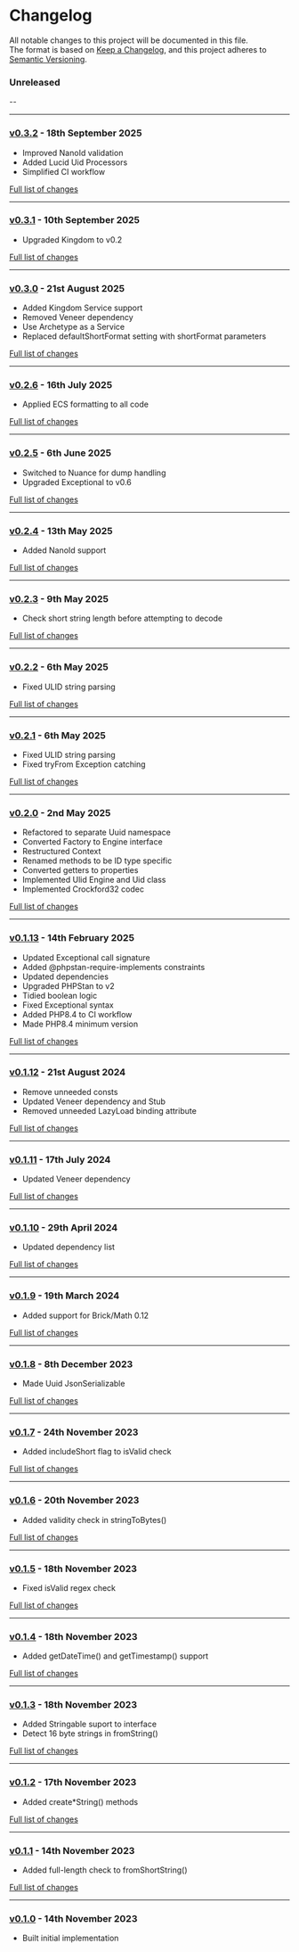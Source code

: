 # Changelog

All notable changes to this project will be documented in this file.<br>
The format is based on [Keep a Changelog](https://keepachangelog.com/en/1.0.0/),
and this project adheres to [Semantic Versioning](https://semver.org/spec/v2.0.0.html).

### Unreleased
--

---

### [v0.3.2](https://github.com/decodelabs/guidance/commits/v0.3.2) - 18th September 2025

- Improved NanoId validation
- Added Lucid Uid Processors
- Simplified CI workflow

[Full list of changes](https://github.com/decodelabs/guidance/compare/v0.3.1...v0.3.2)

---

### [v0.3.1](https://github.com/decodelabs/guidance/commits/v0.3.1) - 10th September 2025

- Upgraded Kingdom to v0.2

[Full list of changes](https://github.com/decodelabs/guidance/compare/v0.3.0...v0.3.1)

---

### [v0.3.0](https://github.com/decodelabs/guidance/commits/v0.3.0) - 21st August 2025

- Added Kingdom Service support
- Removed Veneer dependency
- Use Archetype as a Service
- Replaced defaultShortFormat setting with shortFormat parameters

[Full list of changes](https://github.com/decodelabs/guidance/compare/v0.2.6...v0.3.0)

---

### [v0.2.6](https://github.com/decodelabs/guidance/commits/v0.2.6) - 16th July 2025

- Applied ECS formatting to all code

[Full list of changes](https://github.com/decodelabs/guidance/compare/v0.2.5...v0.2.6)

---

### [v0.2.5](https://github.com/decodelabs/guidance/commits/v0.2.5) - 6th June 2025

- Switched to Nuance for dump handling
- Upgraded Exceptional to v0.6

[Full list of changes](https://github.com/decodelabs/guidance/compare/v0.2.4...v0.2.5)

---

### [v0.2.4](https://github.com/decodelabs/guidance/commits/v0.2.4) - 13th May 2025

- Added NanoId support

[Full list of changes](https://github.com/decodelabs/guidance/compare/v0.2.3...v0.2.4)

---

### [v0.2.3](https://github.com/decodelabs/guidance/commits/v0.2.3) - 9th May 2025

- Check short string length before attempting to decode

[Full list of changes](https://github.com/decodelabs/guidance/compare/v0.2.2...v0.2.3)

---

### [v0.2.2](https://github.com/decodelabs/guidance/commits/v0.2.2) - 6th May 2025

- Fixed ULID string parsing

[Full list of changes](https://github.com/decodelabs/guidance/compare/v0.2.1...v0.2.2)

---

### [v0.2.1](https://github.com/decodelabs/guidance/commits/v0.2.1) - 6th May 2025

- Fixed ULID string parsing
- Fixed tryFrom Exception catching

[Full list of changes](https://github.com/decodelabs/guidance/compare/v0.2.0...v0.2.1)

---

### [v0.2.0](https://github.com/decodelabs/guidance/commits/v0.2.0) - 2nd May 2025

- Refactored to separate Uuid namespace
- Converted Factory to Engine interface
- Restructured Context
- Renamed methods to be ID type specific
- Converted getters to properties
- Implemented Ulid Engine and Uid class
- Implemented Crockford32 codec

[Full list of changes](https://github.com/decodelabs/guidance/compare/v0.1.13...v0.2.0)

---

### [v0.1.13](https://github.com/decodelabs/guidance/commits/v0.1.13) - 14th February 2025

- Updated Exceptional call signature
- Added @phpstan-require-implements constraints
- Updated dependencies
- Upgraded PHPStan to v2
- Tidied boolean logic
- Fixed Exceptional syntax
- Added PHP8.4 to CI workflow
- Made PHP8.4 minimum version

[Full list of changes](https://github.com/decodelabs/guidance/compare/v0.1.12...v0.1.13)

---

### [v0.1.12](https://github.com/decodelabs/guidance/commits/v0.1.12) - 21st August 2024

- Remove unneeded consts
- Updated Veneer dependency and Stub
- Removed unneeded LazyLoad binding attribute

[Full list of changes](https://github.com/decodelabs/guidance/compare/v0.1.11...v0.1.12)

---

### [v0.1.11](https://github.com/decodelabs/guidance/commits/v0.1.11) - 17th July 2024

- Updated Veneer dependency

[Full list of changes](https://github.com/decodelabs/guidance/compare/v0.1.10...v0.1.11)

---

### [v0.1.10](https://github.com/decodelabs/guidance/commits/v0.1.10) - 29th April 2024

- Updated dependency list

[Full list of changes](https://github.com/decodelabs/guidance/compare/v0.1.9...v0.1.10)

---

### [v0.1.9](https://github.com/decodelabs/guidance/commits/v0.1.9) - 19th March 2024

- Added support for Brick/Math 0.12

[Full list of changes](https://github.com/decodelabs/guidance/compare/v0.1.8...v0.1.9)

---

### [v0.1.8](https://github.com/decodelabs/guidance/commits/v0.1.8) - 8th December 2023

- Made Uuid JsonSerializable

[Full list of changes](https://github.com/decodelabs/guidance/compare/v0.1.7...v0.1.8)

---

### [v0.1.7](https://github.com/decodelabs/guidance/commits/v0.1.7) - 24th November 2023

- Added includeShort flag to isValid check

[Full list of changes](https://github.com/decodelabs/guidance/compare/v0.1.6...v0.1.7)

---

### [v0.1.6](https://github.com/decodelabs/guidance/commits/v0.1.6) - 20th November 2023

- Added validity check in stringToBytes()

[Full list of changes](https://github.com/decodelabs/guidance/compare/v0.1.5...v0.1.6)

---

### [v0.1.5](https://github.com/decodelabs/guidance/commits/v0.1.5) - 18th November 2023

- Fixed isValid regex check

[Full list of changes](https://github.com/decodelabs/guidance/compare/v0.1.4...v0.1.5)

---

### [v0.1.4](https://github.com/decodelabs/guidance/commits/v0.1.4) - 18th November 2023

- Added getDateTime() and getTimestamp() support

[Full list of changes](https://github.com/decodelabs/guidance/compare/v0.1.3...v0.1.4)

---

### [v0.1.3](https://github.com/decodelabs/guidance/commits/v0.1.3) - 18th November 2023

- Added Stringable suport to interface
- Detect 16 byte strings in fromString()

[Full list of changes](https://github.com/decodelabs/guidance/compare/v0.1.2...v0.1.3)

---

### [v0.1.2](https://github.com/decodelabs/guidance/commits/v0.1.2) - 17th November 2023

- Added create*String() methods

[Full list of changes](https://github.com/decodelabs/guidance/compare/v0.1.1...v0.1.2)

---

### [v0.1.1](https://github.com/decodelabs/guidance/commits/v0.1.1) - 14th November 2023

- Added full-length check to fromShortString()

[Full list of changes](https://github.com/decodelabs/guidance/compare/v0.1.0...v0.1.1)

---

### [v0.1.0](https://github.com/decodelabs/guidance/commits/v0.1.0) - 14th November 2023

- Built initial implementation
